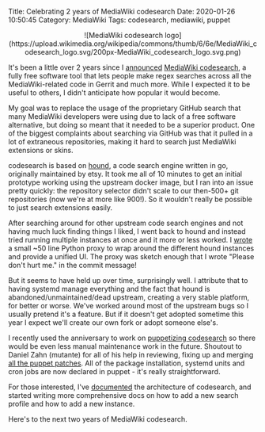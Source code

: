 Title: Celebrating 2 years of MediaWiki codesearch
Date: 2020-01-26 10:50:45
Category: MediaWiki
Tags: codesearch, mediawiki, puppet

<center>
![MediaWiki codesearch logo](https://upload.wikimedia.org/wikipedia/commons/thumb/6/6e/MediaWiki_codesearch_logo.svg/200px-MediaWiki_codesearch_logo.svg.png)
</center>

It's been a little over 2 years since I [announced](https://lists.wikimedia.org/pipermail/wikitech-l/2017-December/089305.html) [MediaWiki codesearch](https://codesearch.wmflabs.org/search/ ), a fully free software tool that lets people make regex searches across all the MediaWiki-related code in Gerrit and much more. While I expected it to be useful to others, I didn't anticipate how popular it would become.

My goal was to replace the usage of the proprietary GitHub search that many MediaWiki developers were using due to lack of a free software alternative, but doing so meant that it needed to be a superior product. One of the biggest complaints about searching via GitHub was that it pulled in a lot of extraneous repositories, making it hard to search just MediaWiki extensions or skins.

codesearch is based on [hound](https://github.com/hound-search/hound/), a code search engine written in go, originally maintained by etsy. It took me all of 10 minutes to get an initial prototype working using the upstream docker image, but I ran into an issue pretty quickly: the repository selector didn't scale to our then-500+ git repositories (now we're at more like 900!). So it wouldn't really be possible to just search extensions easily.

After searching around for other upstream code search engines and not having much luck finding things I liked, I went back to hound and instead tried running multiple instances at once and it more or less worked. I [wrote](https://gerrit.wikimedia.org/r/c/labs/codesearch/+/399365) a small ~50 line Python proxy to wrap around the different hound instances and provide a unified UI. The proxy was sketch enough that I wrote "Please don't hurt me." in the commit message!

But it seems to have held up over time, surprisingly well. I attribute that to having systemd manage everything and the fact that hound is abandoned/unmaintained/dead upstream, creating a very stable platform, for better or worse. We've worked around most of the upstream bugs so I usually pretend it's a feature. But if it doesn't get adopted sometime this year I expect we'll create our own fork or adopt someone else's.

I recently used the anniversary to work on [puppetizing codesearch](https://phabricator.wikimedia.org/T242319) so there would be even less manual maintenance work in the future. Shoutout to Daniel Zahn (mutante) for all of his help in reviewing, fixing up and merging [all the puppet patches](https://gerrit.wikimedia.org/r/q/topic:codesearch+project:operations%252Fpuppet). All of the package installation, systemd units and cron jobs are now declared in puppet - it's really straightforward.

For those interested, I've [documented](https://www.mediawiki.org/wiki/Codesearch/Admin) the architecture of codesearch, and started writing more comprehensive docs on how to add a new search profile and how to add a new instance.

Here's to the next two years of MediaWiki codesearch.
